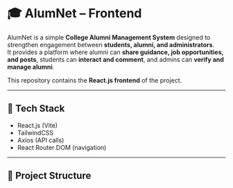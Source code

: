 # 🎓 AlumNet – Frontend

AlumNet is a simple **College Alumni Management System** designed to strengthen engagement between **students, alumni, and administrators**.  
It provides a platform where alumni can **share guidance, job opportunities, and posts**, students can **interact and comment**, and admins can **verify and manage alumni**.  

This repository contains the **React.js frontend** of the project.

---

## 🚀 Tech Stack
- React.js (Vite)
- TailwindCSS
- Axios (API calls)
- React Router DOM (navigation)

---

## 📂 Project Structure
